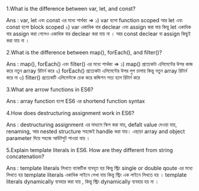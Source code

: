 1.What is the difference between var, let, and const?

Ans : var, let এবং const এর মধ্যে পার্থক্য => 
      ১) var হলো function scoped আর let এবং const হলো block scoped
      ২) var একাধিক বার declear এবং assign করা যায় কিন্তু let একাধিক বার assign করা গেলেও একাধিক বার declear করা যায় না । আর const declear বা assign কিছুই করা যায় না । 

2.What is the difference between map(), forEach(), and filter()? 

Ans : map(), forEach() এবং filter() এর মধ্যে পার্থক্য =>
      ১) map() প্রত্যেকটা এলিমেন্টের উপর কাজ করে নতুন array রিটার্ন করে 
      ২) forEach() প্রত্যেকটা এলিমেন্টের উপর লুপ চালায় কিন্তু নতুন array রিটার্ন করে না 
      ৩) filter() প্রত্যেকটি এলিমেন্টকে চেক করে কন্ডিশন সত্য হলে রিটার্ন করে 

3.What are arrow functions in ES6?

Ans : array function হলো ES6 এর shortend function syntax

4.How does destructuring assignment work in ES6?

Ans : destructuring assignment এর মাধ্যমে স্কিপ করা যায়, defalt value দেওয়া যায়, renaming, আর nested structure সহজেই handle করা যায়।
      এছাড়া array and object parameter দিয়ে সহজে আউটপুট পাওয়া যায় ।

5.Explain template literals in ES6. How are they different from string concatenation?

Ans : template literals লিখতে ব্যাকটিক ব্যবহৃত হয় কিন্তু স্ট্রিং single or double qoute এর মধ্যে লিখতে হয় 
      template literals একাধিক লাইনে লেখা যায় কিন্তু স্ট্রিং এক লাইনে লিখতে হয় । 
      template literals dynamically ব্যবহার করা যায় , কিন্তু স্ট্রিং dynamically ব্যবহার হয় না ।
      
